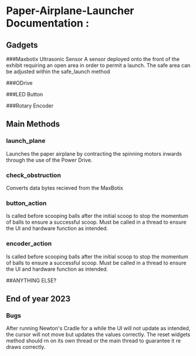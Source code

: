 # Paper-Airplane-Launcher Documentation :

## Gadgets

###Maxbotix Ultrasonic Sensor
A sensor deployed onto the front of the exhibit requiring an open area in order to permit a launch. The safe area can be adjusted within the safe_launch method

###ODrive

###LED Button

###Rotary Encoder

## Main Methods

### launch_plane
Launches the paper airplane by contracting the spinning motors inwards through the use of the Power Drive. 

### check_obstruction
Converts data bytes recieved from the MaxBotix 

### button_action
Is called before scooping balls after the initial scoop to stop the momentum of balls to ensure a successful scoop.
Must be called in a thread to ensure the UI and hardware function as intended.

### encoder_action
Is called before scooping balls after the initial scoop to stop the momentum of balls to ensure a successful scoop.
Must be called in a thread to ensure the UI and hardware function as intended.

##ANYTHING ELSE?

## End of year 2023

### Bugs
After running Newton's Cradle for a while the UI will not update as intended, the cursor will not move but updates the values correctly. The reset widgets method should rn on its own thread or the main thread to guarantee it re draws correctly.

